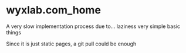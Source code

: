 # wyxlab.com_home

A very slow implementation process due to... laziness
very simple basic things

Since it is just static pages, a git pull could be enough